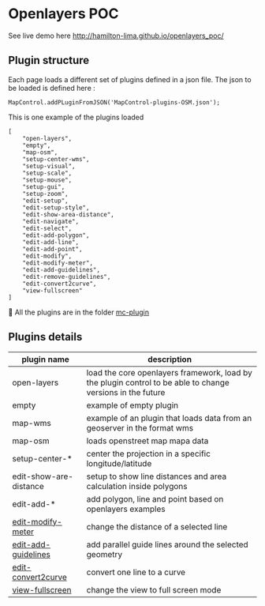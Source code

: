 # Openlayers POC

See live demo here http://hamilton-lima.github.io/openlayers_poc/

## Plugin structure
Each page loads a different set of plugins defined in a json file.
The json to be loaded is defined here :

``` 
MapControl.addPLuginFromJSON('MapControl-plugins-OSM.json');
```

This is one example of the plugins loaded

```
[
    "open-layers",
    "empty",
    "map-osm",
    "setup-center-wms",
    "setup-visual",
    "setup-scale",
    "setup-mouse",
    "setup-gui",
    "setup-zoom",
    "edit-setup",    
    "edit-setup-style",
    "edit-show-area-distance",
    "edit-navigate",
    "edit-select",
    "edit-add-polygon",
    "edit-add-line",
    "edit-add-point",
    "edit-modify",
    "edit-modify-meter",
    "edit-add-guidelines",
    "edit-remove-guidelines",
    "edit-convert2curve",
    "view-fullscreen"
]
```

:tangerine: All the plugins are in the folder [mc-plugin](https://github.com/hamilton-lima/openlayers_poc/tree/master/mc-plugin)

## Plugins details 

| plugin name | description | 
| ----------- | ----------- | 
| open-layers | load the core openlayers framework, load by the plugin control to be able to change versions in the future |
| empty | example of empty plugin |
| map-wms | example of an plugin that loads data from an geoserver in the format wms |
| map-osm | loads openstreet map mapa data |
| setup-center-* | center the projection in a specific longitude/latitude |
| edit-show-are-distance | setup to show line distances and area calculation inside polygons | 
| edit-add-* | add polygon, line and point based on openlayers examples | 
| [edit-modify-meter](https://github.com/hamilton-lima/openlayers_poc/blob/master/mc-plugin/edit-modify-meter.js) | change the distance of a selected line |
| [edit-add-guidelines](https://github.com/hamilton-lima/openlayers_poc/blob/master/mc-plugin/edit-add-guidelines.js) | add parallel guide lines around the selected geometry | 
| [edit-convert2curve](https://github.com/hamilton-lima/openlayers_poc/blob/master/mc-plugin/edit-convert2curve.js) | convert one line to a curve |
| [view-fullscreen](https://github.com/hamilton-lima/openlayers_poc/blob/master/mc-plugin/view-fullscreen.js) | change the view to full screen mode | 


